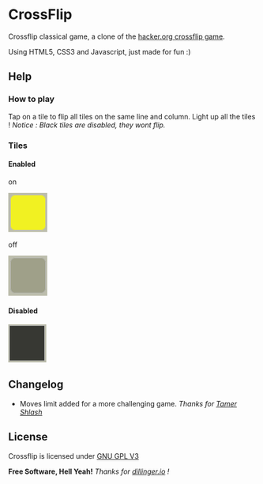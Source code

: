 CrossFlip
=========

Crossflip classical game, a clone of the [hacker.org crossflip game][hacker.org].

Using HTML5, CSS3 and Javascript, just made for fun :)

Help
----
### How to play
Tap on a tile to flip all tiles on the same line and column.
Light up all the tiles !
*Notice : Black tiles are disabled, they wont flip.*
### Tiles
#### Enabled
on

![on tile][ontile]

off

![off tile][offtile]

#### Disabled
![disabled tile][distile]

Changelog
---------
- Moves limit added for a more challenging game. *Thanks for [Tamer Shlash][tamer]*

License
-------
Crossflip is licensed under [GNU GPL V3][license]


**Free Software, Hell Yeah!**
*Thanks for [dillinger.io][dillinger] !*

[hacker.org]:http://www.hacker.org/cross/
[dillinger]:http://dillinger.io/
[ontile]:https://raw.githubusercontent.com/ammar-lakis/crossflip/master/img/ontile.PNG
[offtile]:https://raw.githubusercontent.com/ammar-lakis/crossflip/master/img/offtile.PNG
[distile]:https://raw.githubusercontent.com/ammar-lakis/crossflip/master/img/distile.PNG
[license]:https://github.com/ammar-lakis/crossflip/blob/master/LICENSE
[tamer]:https://twitter.com/TamerShlash
